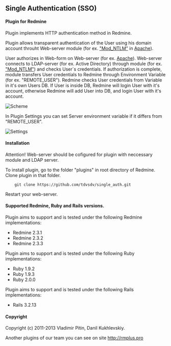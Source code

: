 ## Single Authentication (SSO)

#### Plugin for Redmine
[apache]: http://httpd.apache.org/
[ntlm]: http://modntlm.sourceforge.net/
Plugin implements HTTP authentication method in Redmine.

Plugin allows transparent authentication of the User using his domain account throuht Web-server module (for ex. ["Mod_NTLM"][ntlm] in [Apache][apache]).

User authorizes in Web-form on Web-server (for ex. [Apache][apache]). Web-server connects to LDAP-server (for ex. Active Directory) through module (for ex. ["Mod_NTLM"][ntlm]) and checks User`s credentials.
If authorization is complete, module transfers User credentials to Redmine through Environment Variable (for ex. "REMOTE_USER").
Redmine checks User credentials from Variable in it's own Users DB. If User is inside DB, Redmine will login User with it's account, otherwise Redmine will add User into DB, and login User with it's account.

![Scheme](https://github.com/tdvsdv/single_auth/raw/master/screenshots/scheme.png "Scheme")

In Plugin Settings you can set Server environment variable if it differs from "REMOTE_USER".

![Settings](https://github.com/tdvsdv/single_auth/raw/master/screenshots/settings.png "Settings")

#### Installation
Attention! Web-server should be cofigured for plugin with neccessary module and LDAP server.

To install plugin, go to the folder "plugins" in root directory of Redmine.
Clone plugin in that folder.

		git clone https://github.com/tdvsdv/single_auth.git

Restart your web-server.

#### Supported Redmine, Ruby and Rails versions.

Plugin aims to support and is tested under the following Redmine implementations:
* Redmine 2.3.1
* Redmine 2.3.2
* Redmine 2.3.3

Plugin aims to support and is tested under the following Ruby implementations:
* Ruby 1.9.2
* Ruby 1.9.3
* Ruby 2.0.0

Plugin aims to support and is tested under the following Rails implementations:
* Rails 3.2.13

#### Copyright
Copyright (c) 2011-2013 Vladimir Pitin, Danil Kukhlevskiy.

Another plugins of our team you can see on site http://rmplus.pro
